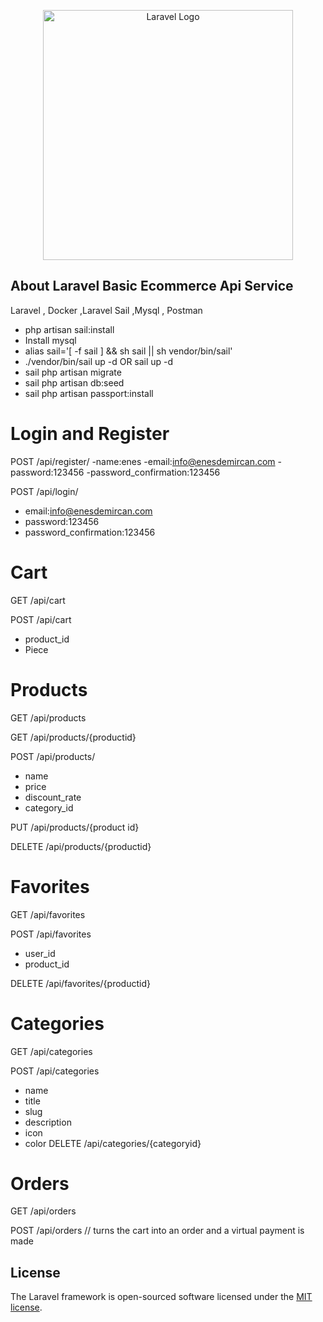 <p align="center"><a href="https://laravel.com" target="_blank"><img src="https://raw.githubusercontent.com/laravel/art/master/logo-lockup/5%20SVG/2%20CMYK/1%20Full%20Color/laravel-logolockup-cmyk-red.svg" width="400" alt="Laravel Logo"></a></p>


## About Laravel Basic Ecommerce Api Service

Laravel , Docker ,Laravel Sail ,Mysql , Postman

 - php artisan sail:install
 - Install mysql
 - alias sail='[ -f sail ] && sh sail || sh vendor/bin/sail'
 - ./vendor/bin/sail up -d OR sail up -d
 - sail php artisan migrate
 - sail php artisan db:seed
 - sail php artisan passport:install


# Login and Register

POST /api/register/
    -name:enes
	-email:info@enesdemircan.com
	-password:123456
	-password_confirmation:123456


POST /api/login/
- email:info@enesdemircan.com
- password:123456
- password_confirmation:123456


# Cart

GET /api/cart

POST /api/cart
- product_id
- Piece

# Products

GET  /api/products

GET   /api/products/{productid}

POST /api/products/
- name
- price
- discount_rate
- category_id

PUT /api/products/{product id}

DELETE /api/products/{productid}


# Favorites

GET /api/favorites

POST /api/favorites
- user_id
- product_id

DELETE /api/favorites/{productid}

# Categories

GET /api/categories

POST /api/categories
- name
- title
- slug
- description
- icon
- color
DELETE /api/categories/{categoryid}

# Orders

GET /api/orders

POST /api/orders // turns the cart into an order and a virtual payment is made

## License

The Laravel framework is open-sourced software licensed under the [MIT license](https://opensource.org/licenses/MIT).
